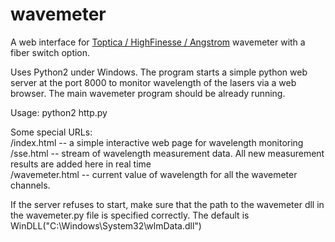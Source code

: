 # wavemeter
A web interface for [Toptica / HighFinesse / Angstrom](https://www.highfinesse.com/en/wavelengthmeter/index.html
) wavemeter with a fiber switch option.

Uses Python2 under Windows. The program starts a simple python web server at the port 8000 to monitor wavelength of the lasers via a web browser.
The main wavemeter program should be already running.

Usage:
python2 http.py

Some special URLs:   
/index.html -- a simple interactive web page for wavelength monitoring   
/sse.html -- stream of wavelength measurement data. All new measurement results are added here in real time   
/wavemeter.html -- current value of wavelength for all the wavemeter channels.   

If the server refuses to start, make sure that the path to the wavemeter dll in the wavemeter.py file is specified correctly.
The default is WinDLL("C:\Windows\System32\wlmData.dll")

